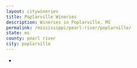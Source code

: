 ```yaml
---
layout: citywineries
title: Poplarville Wineries
description: Wineries in Poplarville, MS
permalink: /mississippi/pearl-river/poplarville/
state: ms
county: pearl river
city: poplarville
---
```

-
